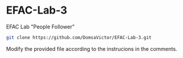 # EFAC-Lab-3
EFAC Lab "People Follower"

``` sh
git clone https://github.com/DomsaVictor/EFAC-Lab-3.git
```

Modify the provided file according to the instrucions in the comments.